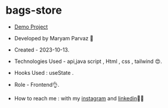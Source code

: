 # bags-store
- [Demo Project](https://maryamparvaz.github.io/bags-store/)

- Developed by Maryam Parvaz 🙎

- Created - 2023-10-13.

- Technologies Used - api,java script , Html , css , tailwind 😍.

- Hooks Used : useState .

- Role - Frontend👌.

- How to reach me : with my [instagram](https://www.instagram.com/maryamparvaz_web) and [linkedin](https://www.linkedin.com/in/maryam-parvaz-3687b327a/)👩‍💻
